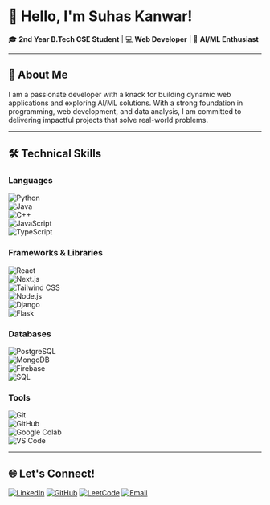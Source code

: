 # 👋 Hello, I'm Suhas Kanwar!  

🎓 **2nd Year B.Tech CSE Student** | 💻 **Web Developer** | 🤖 **AI/ML Enthusiast**  

---

## 🚀 About Me  
I am a passionate developer with a knack for building dynamic web applications and exploring AI/ML solutions. With a strong foundation in programming, web development, and data analysis, I am committed to delivering impactful projects that solve real-world problems.

---

## 🛠️ Technical Skills  

### **Languages**  
![Python](https://img.shields.io/badge/-Python-3776AB?style=flat&logo=python&logoColor=white)  
![Java](https://img.shields.io/badge/-Java-007396?style=flat&logo=java&logoColor=white)  
![C++](https://img.shields.io/badge/-C++-00599C?style=flat&logo=cplusplus&logoColor=white)  
![JavaScript](https://img.shields.io/badge/-JavaScript-F7DF1E?style=flat&logo=javascript&logoColor=black)  
![TypeScript](https://img.shields.io/badge/-TypeScript-3178C6?style=flat&logo=typescript&logoColor=white)  

### **Frameworks & Libraries**  
![React](https://img.shields.io/badge/-React-61DAFB?style=flat&logo=react&logoColor=black)  
![Next.js](https://img.shields.io/badge/-Next.js-000000?style=flat&logo=nextdotjs&logoColor=white)  
![Tailwind CSS](https://img.shields.io/badge/-Tailwind%20CSS-38B2AC?style=flat&logo=tailwindcss&logoColor=white)  
![Node.js](https://img.shields.io/badge/-Node.js-339933?style=flat&logo=nodedotjs&logoColor=white)  
![Django](https://img.shields.io/badge/-Django-092E20?style=flat&logo=django&logoColor=white)  
![Flask](https://img.shields.io/badge/-Flask-000000?style=flat&logo=flask&logoColor=white)  

### **Databases**  
![PostgreSQL](https://img.shields.io/badge/-PostgreSQL-4169E1?style=flat&logo=postgresql&logoColor=white)  
![MongoDB](https://img.shields.io/badge/-MongoDB-47A248?style=flat&logo=mongodb&logoColor=white)  
![Firebase](https://img.shields.io/badge/-Firebase-FFCA28?style=flat&logo=firebase&logoColor=black)  
![SQL](https://img.shields.io/badge/-SQL-CC2927?style=flat&logo=microsoftsqlserver&logoColor=white)  

### **Tools**  
![Git](https://img.shields.io/badge/-Git-F05032?style=flat&logo=git&logoColor=white)  
![GitHub](https://img.shields.io/badge/-GitHub-181717?style=flat&logo=github&logoColor=white)  
![Google Colab](https://img.shields.io/badge/-Google%20Colab-F9AB00?style=flat&logo=googlecolab&logoColor=black)  
![VS Code](https://img.shields.io/badge/-Visual%20Studio%20Code-007ACC?style=flat&logo=visualstudiocode&logoColor=white)  

---

## 🌐 Let's Connect!

[![LinkedIn](https://img.shields.io/badge/-LinkedIn-0A66C2?style=flat&logo=linkedin&logoColor=white)](https://www.linkedin.com/in/suhas-kanwar-suhaskanwar-bh3-4a3a09291/)
[![GitHub](https://img.shields.io/badge/-GitHub-181717?style=flat&logo=github&logoColor=white)](https://github.com/SuhasKanwar)
[![LeetCode](https://img.shields.io/badge/-LeetCode-FFA116?style=flat&logo=leetcode&logoColor=black)](https://leetcode.com/u/Suhas_Kanwar/)
[![Email](https://img.shields.io/badge/-Email-D14836?style=flat&logo=gmail&logoColor=white)](mailto:suhas.kanwar@gmail.com)
